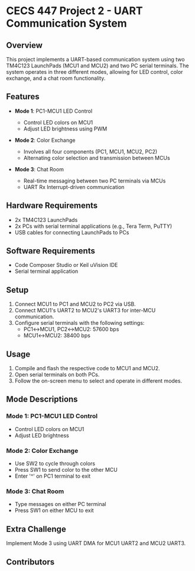 # CECS 447 Project 2 - UART Communication System

## Overview

This project implements a UART-based communication system using two TM4C123 LaunchPads (MCU1 and MCU2) and two PC serial terminals. The system operates in three different modes, allowing for LED control, color exchange, and a chat room functionality.

## Features

- **Mode 1**: PC1-MCU1 LED Control
  - Control LED colors on MCU1
  - Adjust LED brightness using PWM

- **Mode 2**: Color Exchange
  - Involves all four components (PC1, MCU1, MCU2, PC2)
  - Alternating color selection and transmission between MCUs

- **Mode 3**: Chat Room
  - Real-time messaging between two PC terminals via MCUs
  - UART Rx Interrupt-driven communication

## Hardware Requirements

- 2x TM4C123 LaunchPads
- 2x PCs with serial terminal applications (e.g., Tera Term, PuTTY)
- USB cables for connecting LaunchPads to PCs

## Software Requirements

- Code Composer Studio or Keil uVision IDE
- Serial terminal application

## Setup

1. Connect MCU1 to PC1 and MCU2 to PC2 via USB.
2. Connect MCU1's UART2 to MCU2's UART3 for inter-MCU communication.
3. Configure serial terminals with the following settings:
   - PC1↔MCU1, PC2↔MCU2: 57600 bps
   - MCU1↔MCU2: 38400 bps

## Usage

1. Compile and flash the respective code to MCU1 and MCU2.
2. Open serial terminals on both PCs.
3. Follow the on-screen menu to select and operate in different modes.

## Mode Descriptions

### Mode 1: PC1-MCU1 LED Control
- Control LED colors on MCU1
- Adjust LED brightness

### Mode 2: Color Exchange
- Use SW2 to cycle through colors
- Press SW1 to send color to the other MCU
- Enter '^' on PC1 terminal to exit

### Mode 3: Chat Room
- Type messages on either PC terminal
- Press SW1 on either MCU to exit

## Extra Challenge

Implement Mode 3 using UART DMA for MCU1 UART2 and MCU2 UART3.

## Contributors


